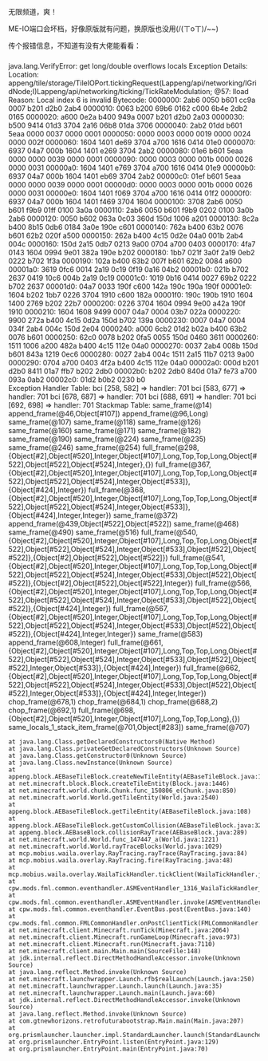 无限频道，爽！

ME-IO端口会坏档，好像原版就有问题，换原版也没用(/(ㄒoㄒ)/~~)

传个报错信息，不知道有没有大佬能看看：

###

java.lang.VerifyError: get long/double overflows locals
Exception Details:
  Location:
    appeng/tile/storage/TileIOPort.tickingRequest(Lappeng/api/networking/IGridNode;I)Lappeng/api/networking/ticking/TickRateModulation; @57: lload
  Reason:
    Local index 6 is invalid
  Bytecode:
    0000000: 2ab6 0050 b601 cc9a 0007 b201 d2b0 2ab4
    0000010: 0063 b200 69b6 0162 c000 6b4e 2db2 0165
    0000020: a600 0e2a b400 949a 0007 b201 d2b0 2a03
    0000030: b500 9414 01d3 3704 2a16 06b8 01da 3706
    0000040: 2ab2 01dd b601 5eaa 0000 0037 0000 0001
    0000050: 0000 0003 0000 0019 0000 0024 0000 002f
    0000060: 1604 1401 de69 3704 a700 1616 0414 01e0
    0000070: 6937 04a7 000b 1604 1401 e269 3704 2ab2
    0000080: 01e6 b601 5eaa 0000 0000 0039 0000 0001
    0000090: 0000 0003 0000 001b 0000 0026 0000 0031
    00000a0: 1604 1401 e769 3704 a700 1616 0414 01e9
    00000b0: 6937 04a7 000b 1604 1401 eb69 3704 2ab2
    00000c0: 01ef b601 5eaa 0000 0000 0039 0000 0001
    00000d0: 0000 0003 0000 001b 0000 0026 0000 0031
    00000e0: 1604 1401 f069 3704 a700 1616 0414 01f2
    00000f0: 6937 04a7 000b 1604 1401 f469 3704 1604
    0000100: 3708 2ab6 0050 b601 f9b9 01ff 0100 3a0a
    0000110: 2ab6 0050 b601 f9b9 0202 0100 3a0b 2ab6
    0000120: 0050 b602 063a 0c03 360d 150d 1006 a201
    0000130: 8c2a b400 8b15 0db6 0184 3a0e 190e c601
    0000140: 762a b400 63b2 0076 b601 62b2 020f a500
    0000150: 262a b400 4c15 0d2e 04a0 001b 2ab4 004c
    0000160: 150d 2a15 0db7 0213 9a00 0704 a700 0403
    0000170: 4fa7 0143 1604 0994 9e01 382a 190e b202
    0000180: 1bb7 021f 3a0f 2a19 0eb2 0222 b702 1f3a
    0000190: 102a b400 63b2 007f b601 62b2 0084 a600
    00001a0: 3619 0fc6 0014 2a19 0c19 0f19 0a16 04b2
    00001b0: 021b b702 2637 0419 10c6 004b 2a19 0c19
    00001c0: 1019 0b16 0414 0027 69b2 0222 b702 2637
    00001d0: 04a7 0033 190f c600 142a 190c 190a 190f
    00001e0: 1604 b202 1bb7 0226 3704 1910 c600 182a
    00001f0: 190c 190b 1910 1604 1400 2769 b202 22b7
    0000200: 0226 3704 1604 0994 9e00 a42a 190f 1910
    0000210: 1604 1608 9499 0007 04a7 0004 03b7 022a
    0000220: 9900 272a b400 4c15 0d2a 150d b702 139a
    0000230: 0007 04a7 0004 034f 2ab4 004c 150d 2e04
    0000240: a000 6cb2 01d2 b02a b400 63b2 0076 b601
    0000250: 62c0 0078 b202 0fa5 0055 150d 0460 3611
    0000260: 1511 1006 a200 482a b400 4c15 112e 04a0
    0000270: 0037 2ab4 008b 150d b601 843a 1219 0ec6
    0000280: 0027 2ab4 004c 1511 2a15 11b7 0213 9a00
    0000290: 0704 a700 0403 4f2a b400 4c15 112e 04a0
    00002a0: 000d b201 d2b0 8411 01a7 ffb7 b202 2db0
    00002b0: b202 2db0 840d 01a7 fe73 a700 093a 0ab2
    00002c0: 01d2 b0b2 0230 b0                      
  Exception Handler Table:
    bci [258, 582] => handler: 701
    bci [583, 677] => handler: 701
    bci [678, 687] => handler: 701
    bci [688, 691] => handler: 701
    bci [692, 698] => handler: 701
  Stackmap Table:
    same_frame(@14)
    append_frame(@46,Object[#107])
    append_frame(@96,Long)
    same_frame(@107)
    same_frame(@118)
    same_frame(@126)
    same_frame(@160)
    same_frame(@171)
    same_frame(@182)
    same_frame(@190)
    same_frame(@224)
    same_frame(@235)
    same_frame(@246)
    same_frame(@254)
    full_frame(@298,{Object[#2],Object[#520],Integer,Object[#107],Long,Top,Top,Long,Object[#522],Object[#522],Object[#524],Integer},{})
    full_frame(@367,{Object[#2],Object[#520],Integer,Object[#107],Long,Top,Top,Long,Object[#522],Object[#522],Object[#524],Integer,Object[#533]},{Object[#424],Integer})
    full_frame(@368,{Object[#2],Object[#520],Integer,Object[#107],Long,Top,Top,Long,Object[#522],Object[#522],Object[#524],Integer,Object[#533]},{Object[#424],Integer,Integer})
    same_frame(@372)
    append_frame(@439,Object[#522],Object[#522])
    same_frame(@468)
    same_frame(@490)
    same_frame(@516)
    full_frame(@540,{Object[#2],Object[#520],Integer,Object[#107],Long,Top,Top,Long,Object[#522],Object[#522],Object[#524],Integer,Object[#533],Object[#522],Object[#522]},{Object[#2],Object[#522],Object[#522]})
    full_frame(@541,{Object[#2],Object[#520],Integer,Object[#107],Long,Top,Top,Long,Object[#522],Object[#522],Object[#524],Integer,Object[#533],Object[#522],Object[#522]},{Object[#2],Object[#522],Object[#522],Integer})
    full_frame(@566,{Object[#2],Object[#520],Integer,Object[#107],Long,Top,Top,Long,Object[#522],Object[#522],Object[#524],Integer,Object[#533],Object[#522],Object[#522]},{Object[#424],Integer})
    full_frame(@567,{Object[#2],Object[#520],Integer,Object[#107],Long,Top,Top,Long,Object[#522],Object[#522],Object[#524],Integer,Object[#533],Object[#522],Object[#522]},{Object[#424],Integer,Integer})
    same_frame(@583)
    append_frame(@608,Integer)
    full_frame(@661,{Object[#2],Object[#520],Integer,Object[#107],Long,Top,Top,Long,Object[#522],Object[#522],Object[#524],Integer,Object[#533],Object[#522],Object[#522],Integer,Object[#533]},{Object[#424],Integer})
    full_frame(@662,{Object[#2],Object[#520],Integer,Object[#107],Long,Top,Top,Long,Object[#522],Object[#522],Object[#524],Integer,Object[#533],Object[#522],Object[#522],Integer,Object[#533]},{Object[#424],Integer,Integer})
    chop_frame(@678,1)
    chop_frame(@684,1)
    chop_frame(@688,2)
    chop_frame(@692,1)
    full_frame(@698,{Object[#2],Object[#520],Integer,Object[#107],Long,Top,Top,Long},{})
    same_locals_1_stack_item_frame(@701,Object[#283])
    same_frame(@707)

    at java.lang.Class.getDeclaredConstructors0(Native Method)
    at java.lang.Class.privateGetDeclaredConstructors(Unknown Source)
    at java.lang.Class.getConstructor0(Unknown Source)
    at java.lang.Class.newInstance(Unknown Source)
    at appeng.block.AEBaseTileBlock.createNewTileEntity(AEBaseTileBlock.java:120)
    at net.minecraft.block.Block.createTileEntity(Block.java:1446)
    at net.minecraft.world.chunk.Chunk.func_150806_e(Chunk.java:850)
    at net.minecraft.world.World.getTileEntity(World.java:2540)
    at appeng.block.AEBaseTileBlock.getTileEntity(AEBaseTileBlock.java:108)
    at appeng.block.AEBaseTileBlock.getCustomCollision(AEBaseTileBlock.java:320)
    at appeng.block.AEBaseBlock.collisionRayTrace(AEBaseBlock.java:289)
    at net.minecraft.world.World.func_147447_a(World.java:1221)
    at net.minecraft.world.World.rayTraceBlocks(World.java:1029)
    at mcp.mobius.waila.overlay.RayTracing.rayTrace(RayTracing.java:84)
    at mcp.mobius.waila.overlay.RayTracing.fire(RayTracing.java:48)
    at mcp.mobius.waila.overlay.WailaTickHandler.tickClient(WailaTickHandler.java:50)
    at cpw.mods.fml.common.eventhandler.ASMEventHandler_1316_WailaTickHandler_tickClient_ClientTickEvent.invoke(.dynamic)
    at cpw.mods.fml.common.eventhandler.ASMEventHandler.invoke(ASMEventHandler.java:54)
    at cpw.mods.fml.common.eventhandler.EventBus.post(EventBus.java:140)
    at cpw.mods.fml.common.FMLCommonHandler.onPostClientTick(FMLCommonHandler.java:330)
    at net.minecraft.client.Minecraft.runTick(Minecraft.java:2064)
    at net.minecraft.client.Minecraft.runGameLoop(Minecraft.java:973)
    at net.minecraft.client.Minecraft.run(Minecraft.java:7110)
    at net.minecraft.client.main.Main.main(SourceFile:148)
    at jdk.internal.reflect.DirectMethodHandleAccessor.invoke(Unknown Source)
    at java.lang.reflect.Method.invoke(Unknown Source)
    at net.minecraft.launchwrapper.Launch.rfb$realLaunch(Launch.java:250)
    at net.minecraft.launchwrapper.Launch.launch(Launch.java:35)
    at net.minecraft.launchwrapper.Launch.main(Launch.java:60)
    at jdk.internal.reflect.DirectMethodHandleAccessor.invoke(Unknown Source)
    at java.lang.reflect.Method.invoke(Unknown Source)
    at com.gtnewhorizons.retrofuturabootstrap.Main.main(Main.java:207)
    at org.prismlauncher.launcher.impl.StandardLauncher.launch(StandardLauncher.java:105)
    at org.prismlauncher.EntryPoint.listen(EntryPoint.java:129)
    at org.prismlauncher.EntryPoint.main(EntryPoint.java:70)
###

